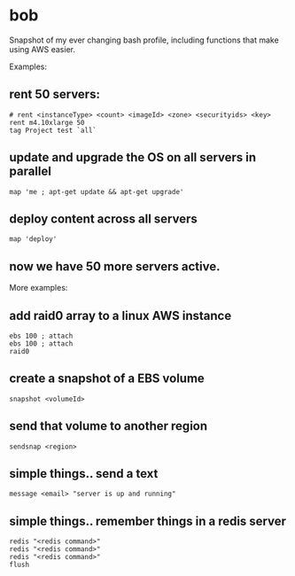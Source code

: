 # bob
Snapshot of my ever changing bash profile, including functions that make using AWS easier.

Examples:

## rent 50 servers:
```
# rent <instanceType> <count> <imageId> <zone> <securityids> <key>
rent m4.10xlarge 50
tag Project test `all`
```

## update and upgrade the OS on all servers in parallel
```
map 'me ; apt-get update && apt-get upgrade'
```

## deploy content across all servers
```
map 'deploy'
```

## now we have 50 more servers active.

More examples:

## add raid0 array to a linux AWS instance
```
ebs 100 ; attach 
ebs 100 ; attach 
raid0
```

## create a snapshot of a EBS volume
```
snapshot <volumeId>
```

## send that volume to another region
```
sendsnap <region>
```

## simple things.. send a text
```
message <email> "server is up and running"
```

## simple things.. remember things in a redis server
```
redis "<redis command>"
redis "<redis command>"
redis "<redis command>"
flush
```
